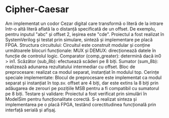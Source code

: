 # Cipher-Caesar
Am implementat un codor Cezar digital care transformă o literă de la intrare într-o altă literă aflată la o distanță specificată de un offset. De exemplu, pentru inputul "abc" și offset 2, ieșirea este "cde". Proiectul a fost realizat în SystemVerilog și testat prin simulare, sinteză și implementare pe placă FPGA.
Structura circuitului:
Circuitul este construit modular și conține următoarele blocuri funcționale:
 MUX și DEMUX: direcționează datele în funcție de controlul logic.
 Comparator (comp_greater): determină dacă in0 > in1.
 Scăzător (sub_8b): efectuează scăderi pe 8 biți.
 Sumator (sum_8b): realizează adunarea rezultatului intermediar cu offset.
 Bloc de preprocesare: realizat ca modul separat, instanțiat în modulul top.
Cerințe speciale implementate:
Blocul de preprocesare este implementat ca modul separat și instanțiat în top.sv.
offset are 4 biți, dar este extins la 8 biți prin adăugarea de zerouri pe pozițiile MSB pentru a fi compatibil cu sumatorul pe 8 biți.
Testare și validare:
Proiectul a fost verificat prin simulări în ModelSim pentru funcționalitate corectă.
S-a realizat sinteza și implementarea pe o placă FPGA, testând corectitudinea funcțională prin interfață serială și afișaj.
